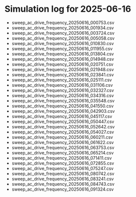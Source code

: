 # Simulation log for 2025-06-16

- sweep_ac_drive_frequency_20250616_000753.csv
- sweep_ac_drive_frequency_20250616_001934.csv
- sweep_ac_drive_frequency_20250616_003724.csv
- sweep_ac_drive_frequency_20250616_005058.csv
- sweep_ac_drive_frequency_20250616_010830.csv
- sweep_ac_drive_frequency_20250616_011955.csv
- sweep_ac_drive_frequency_20250616_013804.csv
- sweep_ac_drive_frequency_20250616_014948.csv
- sweep_ac_drive_frequency_20250616_020751.csv
- sweep_ac_drive_frequency_20250616_021948.csv
- sweep_ac_drive_frequency_20250616_023841.csv
- sweep_ac_drive_frequency_20250616_025111.csv
- sweep_ac_drive_frequency_20250616_031106.csv
- sweep_ac_drive_frequency_20250616_032327.csv
- sweep_ac_drive_frequency_20250616_034316.csv
- sweep_ac_drive_frequency_20250616_035548.csv
- sweep_ac_drive_frequency_20250616_041550.csv
- sweep_ac_drive_frequency_20250616_042903.csv
- sweep_ac_drive_frequency_20250616_045117.csv
- sweep_ac_drive_frequency_20250616_050447.csv
- sweep_ac_drive_frequency_20250616_052642.csv
- sweep_ac_drive_frequency_20250616_054027.csv
- sweep_ac_drive_frequency_20250616_060211.csv
- sweep_ac_drive_frequency_20250616_061622.csv
- sweep_ac_drive_frequency_20250616_063753.csv
- sweep_ac_drive_frequency_20250616_065214.csv
- sweep_ac_drive_frequency_20250616_071411.csv
- sweep_ac_drive_frequency_20250616_072855.csv
- sweep_ac_drive_frequency_20250616_075247.csv
- sweep_ac_drive_frequency_20250616_080742.csv
- sweep_ac_drive_frequency_20250616_083241.csv
- sweep_ac_drive_frequency_20250616_084743.csv
- sweep_ac_drive_frequency_20250616_091324.csv
